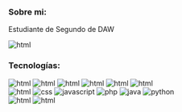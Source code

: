 ### Sobre mi:
Estudiante de Segundo de DAW

<img src="https://img.shields.io/badge/ProtonMail-8B89CC?style=for-the-badge&logo=protonmail&logoColor=white" alt="html">

### Tecnologías:
<div>


<img src="https://img.shields.io/badge/Windows%20-0078D6.svg?style=for-the-badge&logo=Windows-10&logoColor=white" alt="html">
<img src="https://img.shields.io/badge/Linux-FCC624.svg?style=for-the-badge&logo=Linux&logoColor=black" alt="html">
<img src="https://img.shields.io/badge/VMware-607078.svg?style=for-the-badge&logo=VMware&logoColor=white" alt="html">
<img src="https://img.shields.io/badge/MySQL-4479A1.svg?style=for-the-badge&logo=MySQL&logoColor=white" alt="html">
<img src="https://img.shields.io/badge/Cisco-1BA0D7.svg?style=for-the-badge&logo=Cisco&logoColor=white" alt="html">
<img src="https://img.shields.io/badge/Veeam-00B336.svg?style=for-the-badge&logo=Veeam&logoColor=white" alt="html">
</div>
<div id="devCode">
<img src="https://img.shields.io/badge/HTML5-E34F26?style=for-the-badge&logo=html5&logoColor=white" alt="html">
<img src="https://img.shields.io/badge/CSS3-1572B6.svg?style=for-the-badge&logo=CSS3&logoColor=white" alt="css">
<img src="https://img.shields.io/badge/JavaScript-F7DF1E.svg?style=for-the-badge&logo=JavaScript&logoColor=black" alt="javascript">
<img src="https://img.shields.io/badge/PHP-777BB4?style=for-the-badge&logo=php&logoColor=white" alt="php">
<img src="https://img.shields.io/badge/Java-ED8B00?style=for-the-badge&logo=openjdk&logoColor=white" alt="java">
<img src="https://img.shields.io/badge/Python-3776AB.svg?style=for-the-badge&logo=Python&logoColor=white" alt="python">
</div>

<div id="gameEngines">
<img src="https://img.shields.io/badge/Unity-000000.svg?style=for-the-badge&logo=Unity&logoColor=white" alt="html">
<img src="https://img.shields.io/badge/Godot%20Engine-478CBF.svg?style=for-the-badge&logo=Godot-Engine&logoColor=white" alt="html">
</div>


<!--
<img src="" alt="html">
**flesi/flesi** is a ✨ _special_ ✨ repository because its `README.md` (this file) appears on your GitHub profile.

Here are some ideas to get you started:

- 🔭 I’m currently working on ...
- 🌱 I’m currently learning ...
- 👯 I’m looking to collaborate on ...
- 🤔 I’m looking for help with ...
- 💬 Ask me about ...
- 📫 How to reach me: ...
- 😄 Pronouns: ...
- ⚡ Fun fact: ...
-->
